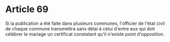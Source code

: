 # Article 69

Si la publication a été faite dans plusieurs communes, l'officier de l'état civil de chaque commune transmettra sans délai à celui d'entre eux qui doit célébrer le mariage un certificat constatant qu'il n'existe point d'opposition.
